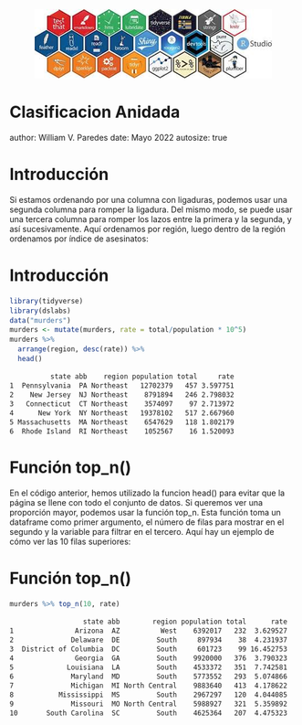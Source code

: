 <p align="center">
<img src="tidyverse.jpg">
</p>

Clasificacion Anidada
========================================================
author: William V. Paredes
date: Mayo 2022
autosize: true

Introducción
========================================================
Si estamos ordenando por una columna con ligaduras, podemos usar una segunda columna para romper la ligadura. Del mismo modo, se puede usar una tercera columna para romper los lazos entre la primera y la segunda, y así sucesivamente. Aquí ordenamos por región, luego dentro de la región ordenamos por índice de asesinatos:

Introducción
========================================================

```r
library(tidyverse)
library(dslabs)
data("murders")
murders <- mutate(murders, rate = total/population * 10^5)
murders %>% 
  arrange(region, desc(rate)) %>% 
  head()
```

```
          state abb    region population total     rate
1  Pennsylvania  PA Northeast   12702379   457 3.597751
2    New Jersey  NJ Northeast    8791894   246 2.798032
3   Connecticut  CT Northeast    3574097    97 2.713972
4      New York  NY Northeast   19378102   517 2.667960
5 Massachusetts  MA Northeast    6547629   118 1.802179
6  Rhode Island  RI Northeast    1052567    16 1.520093
```

Función top_n()
========================================================
En el código anterior, hemos utilizado la funcion head() para evitar que la página se llene con todo el conjunto de datos. Si queremos ver una proporción mayor, podemos usar la función top_n. Esta función toma un dataframe como primer argumento, el número de filas para mostrar en el segundo y la variable para filtrar en el tercero. Aquí hay un ejemplo de cómo ver las 10 filas superiores:

Función top_n()
========================================================


```r
murders %>% top_n(10, rate)
```

```
                  state abb        region population total      rate
1               Arizona  AZ          West    6392017   232  3.629527
2              Delaware  DE         South     897934    38  4.231937
3  District of Columbia  DC         South     601723    99 16.452753
4               Georgia  GA         South    9920000   376  3.790323
5             Louisiana  LA         South    4533372   351  7.742581
6              Maryland  MD         South    5773552   293  5.074866
7              Michigan  MI North Central    9883640   413  4.178622
8           Mississippi  MS         South    2967297   120  4.044085
9              Missouri  MO North Central    5988927   321  5.359892
10       South Carolina  SC         South    4625364   207  4.475323
```


